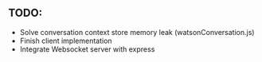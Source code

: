 ## TODO:
* Solve conversation context store memory leak (watsonConversation.js)
* Finish client implementation
* Integrate Websocket server with express
